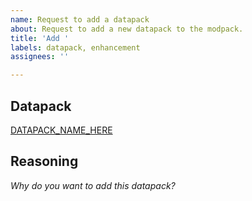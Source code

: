 ```yaml
---
name: Request to add a datapack
about: Request to add a new datapack to the modpack.
title: 'Add '
labels: datapack, enhancement
assignees: ''

---
```


## Datapack

[DATAPACK_NAME_HERE](DATAPACK_LINK_HERE)

## Reasoning

*Why do you want to add this datapack?*
